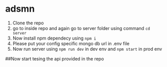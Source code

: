 # adsmn


1. Clone the repo
2. go to inside repo and again go to server folder using command `cd server`
3. Now install npm dependecy using `npm i`
4. Please put your config specific mongo db url in .env file
5. Now run server using `npm run dev` in dev env and `npm start` in prod env

##Now start tesing the api provided in the repo
